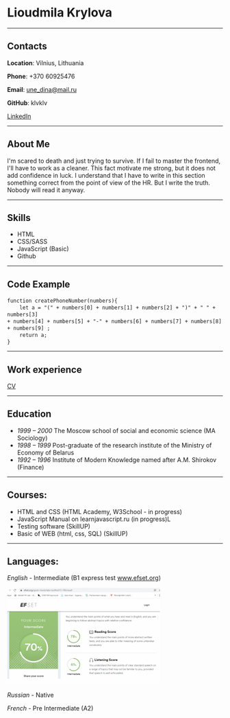 # Lioudmila Krylova  
---
## Contacts
**Location**: Vilnius, Lithuania  

**Phone**: +370 60925476  

**Email**: une_dina@mail.ru  

**GitHub**: klvklv  

 [LinkedIn](https://www.linkedin.com/feed/?trk=onboarding-landing/)  

---
## About Me
I'm scared to death and just trying to survive. If I fail to master the frontend, I'll have to work as a cleaner. This fact  motivate me strong, but it does not add confidence in luck. I understand that I have to write in this section something correct from the point of view of the HR. But I write the truth. Nobody will read it anyway.

---
## Skills
* HTML
* CSS/SASS
* JavaScript (Basic)
* Github
---
## Code Example
	function createPhoneNumber(numbers){
 		let a = "(" + numbers[0] + numbers[1] + numbers[2] + ")" + " " + numbers[3]
 	+ numbers[4] + numbers[5] + "-" + numbers[6] + numbers[7] + numbers[8] + numbers[9] ;
 	 	return a;
	}
---
## Work experience
[CV](https://klvklv.github.io/rsschool-cv/cv)

---
## Education
* *1999 – 2000* The Moscow school of social and economic science
(MA Sociology)
* *1998 – 1999* Post-graduate of the research institute of the Ministry of Economy of Belarus 
* *1992 – 1996* Institute of Modern Knowledge named after A.M. Shirokov 
(Finance)
---
## Courses:
+ HTML and CSS (HTML Academy, W3School - in progress)
+ JavaScript Manual on learnjavascript.ru (in progress)L
+ Testing software (SkillUP)
+ Basic of WEB (html, css, SQL) (SkillUP)
---
## Languages:
*English* - Intermediate (B1 express test www.efset.org)  

![](Eng_test.png) 

*Russian* - Native  

*French* - Pre Intermediate (A2)
